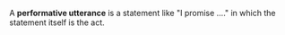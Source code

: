 A **performative utterance** is a statement like "I promise ...." in which the statement itself is the act.